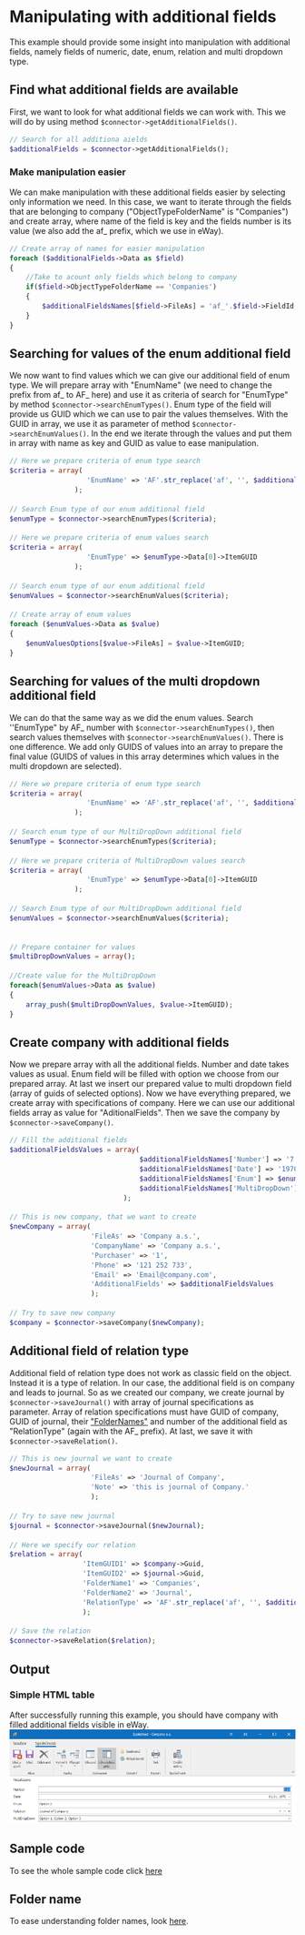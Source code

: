 # Manipulating with additional fields
This example should provide some insight into manipulation with additional fields, namely fields of numeric, date, enum, relation and multi dropdown type.

## Find what additional fields are available
First, we want to look for what additional fields we can work with. This we will do by using method `$connector->getAdditionalFields()`. 
```php
// Search for all additiona aields
$additionalFields = $connector->getAdditionalFields();
```

### Make manipulation easier
We can make manipulation with these additional fields easier by selecting only information we need. In this case, we want to iterate through the fields that are belonging to company ("ObjectTypeFolderName" is "Companies") and create array, where name of the field is key and the fields number is its value (we also add the af_ prefix, which we use in eWay).
```php
// Create array of names for easier manipulation
foreach ($additionalFields->Data as $field)
{
    //Take to acount only fields which belong to company
    if($field->ObjectTypeFolderName == 'Companies')
    {
        $additionalFieldsNames[$field->FileAs] = 'af_'.$field->FieldId;
    }
}
```

## Searching for values of the enum additional field
We now want to find values which we can give our additional field of enum type.  We will prepare array with "EnumName" (we need to change the prefix from af_ to AF_ here) and use it as criteria of search for "EnumType" by method `$connector->searchEnumTypes()`. Enum type of the field will provide us GUID which we can use to pair the values themselves. With the GUID in array, we use it as parameter of method `$connector->searchEnumValues()`. In the end we iterate through the values and put them in array with name as key and GUID as value to ease manipulation.
```php
// Here we prepare criteria of enum type search
$criteria = array(
                   'EnumName' => 'AF'.str_replace('af', '', $additionalFieldsNames['Enum'])
                );
    
// Search Enum type of our enum additional field
$enumType = $connector->searchEnumTypes($criteria);

// Here we prepare criteria of enum values search
$criteria = array(
                   'EnumType' => $enumType->Data[0]->ItemGUID
                );

// Search enum type of our enum additional field
$enumValues = $connector->searchEnumValues($criteria);

// Create array of enum values
foreach ($enumValues->Data as $value)
{
    $enumValuesOptions[$value->FileAs] = $value->ItemGUID;
}
```

## Searching for values of the multi dropdown additional field
We can do that the same way as we did the enum values.  Search ''EnumType" by AF_ number with `$connector->searchEnumTypes()`, then search values themselves with `$connector->searchEnumValues()`. There is one difference. We add only GUIDS of values into an array to prepare the final value (GUIDS of values in this array determines which values in the multi dropdown are selected).
```php
// Here we prepare criteria of enum type search
$criteria = array(
                   'EnumName' => 'AF'.str_replace('af', '', $additionalFieldsNames['MultiDropDown'])
                );

// Search enum type of our MultiDropDown additional field
$enumType = $connector->searchEnumTypes($criteria);

// Here we prepare criteria of MultiDropDown values search
$criteria = array(
                   'EnumType' => $enumType->Data[0]->ItemGUID
                );

// Search Enum type of our MultiDropDown additional field
$enumValues = $connector->searchEnumValues($criteria);


// Prepare container for values
$multiDropDownValues = array();

//Create value for the MultiDropDown
foreach($enumValues->Data as $value)
{
    array_push($multiDropDownValues, $value->ItemGUID); 
}
```

## Create company with additional fields
Now we prepare array with all the additional fields. Number and date takes values as usual. Enum field will be filled with option we choose from our prepared array. At last we insert our prepared value to multi dropdown field (array of guids of selected options). Now we have everything prepared, we create array with specifications of company. Here we can use our additional fields array as value for "AditionalFields". Then we save the company by  `$connector->saveCompany()`.
```php
// Fill the additional fields
$additionalFieldsValues = array(
                                $additionalFieldsNames['Number'] => '7',
                                $additionalFieldsNames['Date'] => '1970-01-01',
                                $additionalFieldsNames['Enum'] => $enumValuesOptions['Option 2'],
                                $additionalFieldsNames['MultiDropDown'] => $multiDropDownValues
                            );

// This is new company, that we want to create
$newCompany = array(
                    'FileAs' => 'Company a.s.', 
                    'CompanyName' => 'Company a.s.',
                    'Purchaser' => '1',
                    'Phone' => '121 252 733',
                    'Email' => 'Email@company.com',
                    'AdditionalFields' => $additionalFieldsValues
                    );

// Try to save new company
$company = $connector->saveCompany($newCompany);
```

## Additional field of relation type
Additional field of relation type does not work as classic field on the object. Instead it is a type of relation. In our case, the additional field is on company and leads to journal. So as we created our company, we create journal by `$connector->saveJournal()` with array of journal specifications as parameter. Array of relation specifications must have GUID of company, GUID of journal, their ["FolderNames"](../../FolderNames.md) and number of the additional field as "RelationType" (again with the AF_ prefix). At last, we save it with `$connector->saveRelation()`.
```php
// This is new journal we want to create
$newJournal = array(
                    'FileAs' => 'Journal of Company',
                    'Note' => 'this is journal of Company.'
                    );

// Try to save new journal
$journal = $connector->saveJournal($newJournal);

// Here we specify our relation
$relation = array(
                  'ItemGUID1' => $company->Guid,
                  'ItemGUID2' => $journal->Guid,
                  'FolderName1' => 'Companies',
                  'FolderName2' => 'Journal',
                  'RelationType' => 'AF'.str_replace('af', '', $additionalFieldsNames['Relation'])
                  );

// Save the relation
$connector->saveRelation($relation);
```

## Output

### Simple HTML table
After successfully running this example, you should have company with filled additional fields visible in eWay. 
![example output](Images/sample_output.PNG)

## Sample code
To see the whole sample code click [here](sample_code.php)

## Folder name
To ease understanding folder names, look [here](../../FolderNames.md).